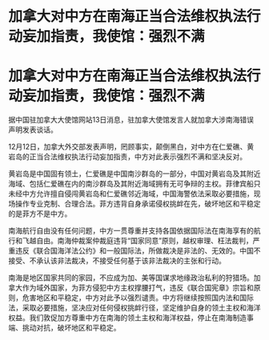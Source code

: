 # 加拿大对中方在南海正当合法维权执法行动妄加指责，我使馆：强烈不满

# 加拿大对中方在南海正当合法维权执法行动妄加指责，我使馆：强烈不满

据中国驻加拿大大使馆网站13日消息，驻加拿大使馆发言人就加拿大涉南海错误声明发表谈话。

12月12日，加拿大外交部发表声明，罔顾事实，颠倒黑白，对中方在仁爱礁、黄岩岛的正当合法维权执法行动妄加指责，中方对此表示强烈不满和坚决反对。

黄岩岛是中国固有领土，仁爱礁是中国南沙群岛的一部分，中国对黄岩岛及其附近海域、包括仁爱礁在内的南沙群岛及其附近海域拥有无可争辩的主权。菲律宾船只未经中方允许擅自侵闯黄岩岛和仁爱礁邻近海域，中国海警依法采取必要措施，现场操作专业克制、合理合法。菲方违背自身承诺侵权挑衅在先，破坏地区和平稳定的是菲方不是中方。

南海航行自由没有任何问题，中方一贯尊重并支持各国依据国际法在南海享有的航行和飞越自由。南海仲裁案仲裁庭违背“国家同意”原则，越权审理、枉法裁判，严重违反《联合国海洋法公约》和一般国际法，所做裁决是非法的、无效的。中国不接受、不承认该非法裁决，不接受任何基于该非法裁决的主张和行动。

南海是地区国家共同的家园，不应成为加、美等国谋求地缘政治私利的狩猎场。加拿大作为域外国家，为菲方侵犯中方主权撑腰打气，违反《联合国宪章》宗旨和原则，危害地区和平稳定，中方对此予以强烈谴责。中方将继续按照国内法和国际法，采取必要措施，坚决应对任何侵权挑衅行径，坚定维护自身的领土主权和海洋权益。我们敦促加方尊重中方在南海的领土主权和海洋权益，停止在南海制造事端、挑动对抗，破坏地区和平稳定。

